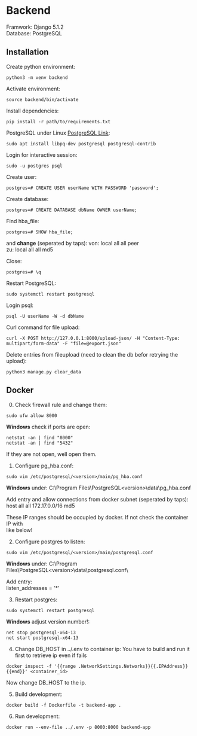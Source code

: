 # Backend
Framwork: Django 5.1.2\
Database: PostgreSQL

## Installation
Create python environment:
```console
python3 -m venv backend
```

Activate environment:
```console
source backend/bin/activate
```

Install dependencies:
```console
pip install -r path/to/requirements.txt
```

PostgreSQL under Linux [PostgreSQL Link](https://www.postgresql.org/download/):
```console
sudo apt install libpq-dev postgresql postgresql-contrib
```
Login for interactive session:
```console
sudo -u postgres psql
```

Create user:
```console
postgres=# CREATE USER userName WITH PASSWORD 'password';
```

Create database:
```console
postgres=# CREATE DATABASE dbName OWNER userName;
```

Find hba_file:
```console
postgres=# SHOW hba_file;
```
and **change** (seperated by taps):
von:    local   all             all             peer\
zu:     local   all             all             md5

Close:
```console
postgres=# \q
```

Restart PostgreSQL:
```console
sudo systemctl restart postgresql
```

Login psql:
```console
psql -U userName -W -d dbName
```

Curl command for file upload:
```console
curl -X POST http://127.0.0.1:8000/upload-json/ -H "Content-Type: multipart/form-data" -F "file=@export.json"
```

Delete entries from fileupload (need to clean the db befor retrying the upload):
```console
python3 manage.py clear_data
```

## Docker
0. Check firewall rule and change them:
```console
sudo ufw allow 8000
```
**Windows** check if ports are open:
```console
netstat -an | find "8000"
netstat -an | find "5432"
```
If they are not open, well open them.


1. Configure pg_hba.conf:
```console
sudo vim /etc/postgresql/<version>/main/pg_hba.conf
```
**Windows** under: C:\Program Files\PostgreSQL\<version>\data\pg_hba.conf

Add entry and allow connections from docker subnet (seperated by taps):\
host    all             all             172.17.0.0/16          md5

These IP ranges should be occupied by docker. If not check the container IP with\
like below!

2. Configure postgres to listen:
```console
sudo vim /etc/postgresql/<version>/main/postgresql.conf
```
**Windows** under: C:\Program Files\PostgreSQL\<version>\data\postgresql.conf\

Add entry:\
listen_addresses = '*'

3. Restart postgres:
```console
sudo systemctl restart postgresql
```
**Windows** adjust version number!:
```console
net stop postgresql-x64-13
net start postgresql-x64-13
```


4. Change DB_HOST in ../.env to container ip:
You have to build and run it first to retrieve ip even if fails
```console
docker inspect -f '{{range .NetworkSettings.Networks}}{{.IPAddress}}{{end}}' <container_id>
```
Now change DB_HOST to the ip.

5. Build development:
```console
docker build -f Dockerfile -t backend-app .
```

6. Run development:
```console
docker run --env-file ../.env -p 8000:8000 backend-app
```


